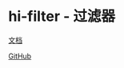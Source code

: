 # hi-filter - 过滤器

[文档](https://chenshuangxinxi.github.io/hi-uniapp-ui-guide/components/filter.html)

[GitHub](https://github.com/ChenShuangXinXi/hi-uniapp-ui)
